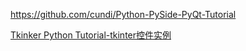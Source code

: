 https://github.com/cundi/Python-PySide-PyQt-Tutorial

[Tkinker  Python Tutorial-tkinter控件实例](http://www.java2s.com/Tutorial/Python/0360__Tkinker/Catalog0360__Tkinker.htm)